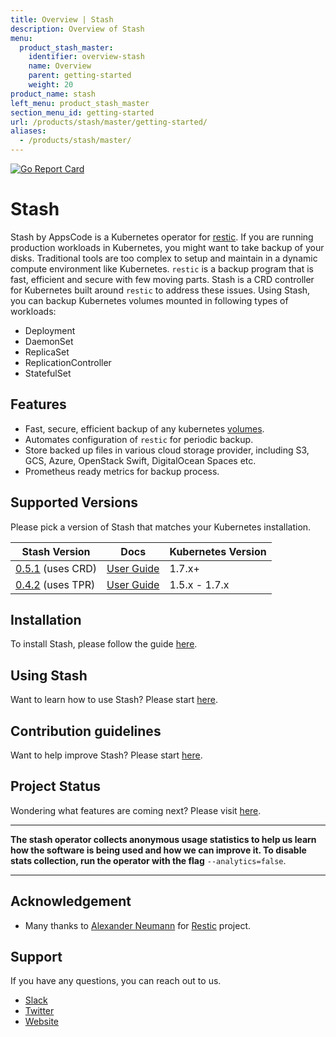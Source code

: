 ```yaml
---
title: Overview | Stash
description: Overview of Stash
menu:
  product_stash_master:
    identifier: overview-stash
    name: Overview
    parent: getting-started
    weight: 20
product_name: stash
left_menu: product_stash_master
section_menu_id: getting-started
url: /products/stash/master/getting-started/
aliases:
  - /products/stash/master/
---
```


[![Go Report Card](https://goreportcard.com/badge/github.com/appscode/stash)](https://goreportcard.com/report/github.com/appscode/stash)

# Stash
 Stash by AppsCode is a Kubernetes operator for [restic](https://github.com/restic/restic). If you are running production workloads in Kubernetes, you might want to take backup of your disks. Traditional tools are too complex to setup and maintain in a dynamic compute environment like Kubernetes. `restic` is a backup program that is fast, efficient and secure with few moving parts. Stash is a CRD controller for Kubernetes built around `restic` to address these issues. Using Stash, you can backup Kubernetes volumes mounted in following types of workloads:
- Deployment
- DaemonSet
- ReplicaSet
- ReplicationController
- StatefulSet

## Features
 - Fast, secure, efficient backup of any kubernetes [volumes](https://kubernetes.io/docs/concepts/storage/volumes/).
 - Automates configuration of `restic` for periodic backup.
 - Store backed up files in various cloud storage provider, including S3, GCS, Azure, OpenStack Swift, DigitalOcean Spaces etc.
 - Prometheus ready metrics for backup process.

## Supported Versions
Please pick a version of Stash that matches your Kubernetes installation.

| Stash Version                                                            | Docs                                                                  | Kubernetes Version |
|--------------------------------------------------------------------------|-----------------------------------------------------------------------|--------------------|
| [0.5.1](https://github.com/appscode/stash/releases/tag/master) (uses CRD) | [User Guide](https://github.com/appscode/stash/tree/master/docs) | 1.7.x+             |
| [0.4.2](https://github.com/appscode/stash/releases/tag/0.4.2) (uses TPR) | [User Guide](https://github.com/appscode/stash/tree/0.4.2/docs) | 1.5.x - 1.7.x      |

## Installation
To install Stash, please follow the guide [here](/docs/install.md).

## Using Stash
Want to learn how to use Stash? Please start [here](/docs/tutorial.md).

## Contribution guidelines
Want to help improve Stash? Please start [here](/CONTRIBUTING.md).

## Project Status
Wondering what features are coming next? Please visit [here](/ROADMAP.md).

---

**The stash operator collects anonymous usage statistics to help us learn how the software is being used and how we can improve it. To disable stats collection, run the operator with the flag** `--analytics=false`.

---

## Acknowledgement
 - Many thanks to [Alexander Neumann](https://github.com/fd0) for [Restic](https://github.com/restic/restic) project.

## Support
If you have any questions, you can reach out to us.
* [Slack](https://slack.appscode.com)
* [Twitter](https://twitter.com/AppsCodeHQ)
* [Website](https://appscode.com)
